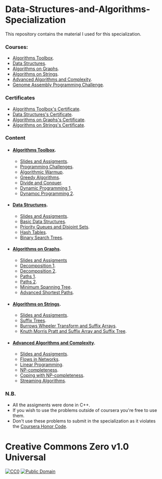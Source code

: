 # Data-Structures-and-Algorithms-Specialization
This repository contains the material I used for this specialization.

### Courses:

  - [Algorithms Toolbox](https://www.coursera.org/learn/algorithmic-toolbox?specialization=data-structures-algorithms).
  - [Data Structures](https://www.coursera.org/learn/data-structures?specialization=data-structures-algorithms).
  - [Algorithms on Graphs](https://www.coursera.org/learn/algorithms-on-graphs?specialization=data-structures-algorithms).
  - [Algorithms on Strings](https://www.coursera.org/learn/algorithms-on-strings?specialization=data-structures-algorithms).
  - [Advanced Algorithms and Complexity](https://www.coursera.org/learn/advanced-algorithms-and-complexity).
  - [Genome Assembly Programming Challenge](https://www.coursera.org/learn/assembling-genomes).


### Certificates
  - [Algorithms Toolbox's Certificate](https://www.coursera.org/account/accomplishments/certificate/M5MBQ2ZANTQ6).
  - [Data Structures's Certificate](https://www.coursera.org/account/accomplishments/certificate/FVXY4569SY7G).
  - [Algorithms on Graphs's Certificate](https://www.coursera.org/account/accomplishments/certificate/PRBGPR3KDJLF).
  - [Algorithms on Strings's Certificate](https://www.coursera.org/account/accomplishments/certificate/FKYYWU9PYAMH).
  

### Content
- #### [Algorithms Toolbox](https://github.com/aKhfagy/Data-Structures-and-Algorithms-Specialization/tree/master/Courses/000%20-%20Algorithms%20Toolbox).
   - [Slides and Assigments](https://github.com/aKhfagy/Data-Structures-and-Algorithms-Specialization/tree/master/Courses/000%20-%20Algorithms%20Toolbox/slides%20and%20assigments).
   - [Programming Challenges](https://github.com/aKhfagy/Data-Structures-and-Algorithms-Specialization/tree/master/Courses/000%20-%20Algorithms%20Toolbox/week1_programming_challenges).
   - [Algorithmic Warmup](https://github.com/aKhfagy/Data-Structures-and-Algorithms-Specialization/tree/master/Courses/000%20-%20Algorithms%20Toolbox/week2_algorithmic_warmup).
   - [Greedy Algorithms](https://github.com/aKhfagy/Data-Structures-and-Algorithms-Specialization/tree/master/Courses/000%20-%20Algorithms%20Toolbox/week3_greedy_algorithms).
   - [Divide and Conquer](https://github.com/aKhfagy/Data-Structures-and-Algorithms-Specialization/tree/master/Courses/000%20-%20Algorithms%20Toolbox/week4_divide_and_conquer).
   - [Dynamic Programming 1](https://github.com/aKhfagy/Data-Structures-and-Algorithms-Specialization/tree/master/Courses/000%20-%20Algorithms%20Toolbox/week5_dynamic_programming1).
   - [Dynamoc Programming 2](https://github.com/aKhfagy/Data-Structures-and-Algorithms-Specialization/tree/master/Courses/000%20-%20Algorithms%20Toolbox/week5_dynamic_programming1).

- #### [Data Structures](https://github.com/aKhfagy/Data-Structures-and-Algorithms-Specialization/tree/master/Courses/001%20-%20Data%20Structures).
   - [Slides and Assigments](https://github.com/aKhfagy/Data-Structures-and-Algorithms-Specialization/tree/master/Courses/001%20-%20Data%20Structures/slides%20and%20assigments).
   - [Basic Data Structures](https://github.com/aKhfagy/Data-Structures-and-Algorithms-Specialization/tree/master/Courses/001%20-%20Data%20Structures/week1_basic_data_structures).
   - [Priority Queues and Disjoint Sets](https://github.com/aKhfagy/Data-Structures-and-Algorithms-Specialization/tree/master/Courses/001%20-%20Data%20Structures/week2_priority_queues_and_disjoint_sets).
   - [Hash Tables](https://github.com/aKhfagy/Data-Structures-and-Algorithms-Specialization/tree/master/Courses/001%20-%20Data%20Structures/week3_hash_tables).
   - [Binary Search Trees](https://github.com/aKhfagy/Data-Structures-and-Algorithms-Specialization/tree/master/Courses/001%20-%20Data%20Structures/week4_binary_search_trees).
- #### [Algorithms on Graphs](https://github.com/aKhfagy/Data-Structures-and-Algorithms-Specialization/tree/master/Courses/010%20-%20Algorithms%20on%20Graphs).
   - [Slides and Assigments](https://github.com/aKhfagy/Data-Structures-and-Algorithms-Specialization/tree/master/Courses/010%20-%20Algorithms%20on%20Graphs/slides%20and%20assigments)
   - [Decomposition 1](https://github.com/aKhfagy/Data-Structures-and-Algorithms-Specialization/tree/master/Courses/010%20-%20Algorithms%20on%20Graphs/week1_decomposition1).
   - [Decomposition 2](https://github.com/aKhfagy/Data-Structures-and-Algorithms-Specialization/tree/master/Courses/010%20-%20Algorithms%20on%20Graphs/week2_decomposition2).
   - [Paths 1](https://github.com/aKhfagy/Data-Structures-and-Algorithms-Specialization/tree/master/Courses/010%20-%20Algorithms%20on%20Graphs/week3_paths1).
   - [Paths 2](https://github.com/aKhfagy/Data-Structures-and-Algorithms-Specialization/tree/master/Courses/010%20-%20Algorithms%20on%20Graphs/week4_paths2).
   - [Minimum Spanning Tree](https://github.com/aKhfagy/Data-Structures-and-Algorithms-Specialization/tree/master/Courses/010%20-%20Algorithms%20on%20Graphs/week5_mst).
   - [Advanced Shortest Paths](https://github.com/aKhfagy/Data-Structures-and-Algorithms-Specialization/tree/master/Courses/010%20-%20Algorithms%20on%20Graphs/Advanced-Shortest-Paths).

- #### [Algorithms on Strings](https://github.com/aKhfagy/Data-Structures-and-Algorithms-Specialization/tree/master/Courses/011%20-%20Algorithms%20on%20Strings).
   - [Slides and Assigments](https://github.com/aKhfagy/Data-Structures-and-Algorithms-Specialization/tree/master/Courses/011%20-%20Algorithms%20on%20Strings/slides%20and%20assigments).
   - [Suffix Trees](https://github.com/aKhfagy/Data-Structures-and-Algorithms-Specialization/tree/master/Courses/011%20-%20Algorithms%20on%20Strings/week1_suffix_trees).
   - [Burrows Wheeler Transform and Suffix Arrays](https://github.com/aKhfagy/Data-Structures-and-Algorithms-Specialization/tree/master/Courses/011%20-%20Algorithms%20on%20Strings/week2_BWT_suffix_arrays).
   - [Knuth Morris Pratt and Suffix Array and Suffix Tree](https://github.com/aKhfagy/Data-Structures-and-Algorithms-Specialization/tree/master/Courses/011%20-%20Algorithms%20on%20Strings/week3_4_kmp_suffix_array_suffix_tree).

- #### [Advanced Algorithms and Complexity](https://github.com/aKhfagy/Data-Structures-and-Algorithms-Specialization/tree/master/Courses/100%20-%20Advanced%20Algorithms%20and%20Complexity).
   - [Slides and Assigments](https://github.com/aKhfagy/Data-Structures-and-Algorithms-Specialization/tree/master/Courses/100%20-%20Advanced%20Algorithms%20and%20Complexity/slides%20and%20assigments).
   - [Flows in Networks](https://github.com/aKhfagy/Data-Structures-and-Algorithms-Specialization/tree/master/Courses/100%20-%20Advanced%20Algorithms%20and%20Complexity/week1_flows_in_networks).
   - [Linear Programming](https://github.com/aKhfagy/Data-Structures-and-Algorithms-Specialization/tree/master/Courses/100%20-%20Advanced%20Algorithms%20and%20Complexity/week2_linear_programming).
   - [NP-completeness](https://github.com/aKhfagy/Data-Structures-and-Algorithms-Specialization/tree/master/Courses/100%20-%20Advanced%20Algorithms%20and%20Complexity/week3_np-completeness).
   - [Coping with NP-completeness](https://github.com/aKhfagy/Data-Structures-and-Algorithms-Specialization/tree/master/Courses/100%20-%20Advanced%20Algorithms%20and%20Complexity/week4_coping_with_np_completeness).
   - [Streaming Algorithms](https://github.com/aKhfagy/Data-Structures-and-Algorithms-Specialization/tree/master/Courses/100%20-%20Advanced%20Algorithms%20and%20Complexity/Streaming%20Algorithms).

### N.B.
  - All the assigments were done in C++.
  - If you wish to use the problems outside of coursera you're free to use them. 
  - Don't use these problems to submit in the specialization as it violates the [Coursera Honor Code](https://learner.coursera.help/hc/en-us/articles/209818863-Coursera-Honor-Code).

# Creative Commons Zero v1.0 Universal
[![CC0](https://mirrors.creativecommons.org/presskit/buttons/80x15/png/cc-zero.png)](https://creativecommons.org/publicdomain/zero/1.0/)
[![Public Domain](https://mirrors.creativecommons.org/presskit/buttons/80x15/png/publicdomain.png)](https://creativecommons.org/share-your-work/public-domain/)
